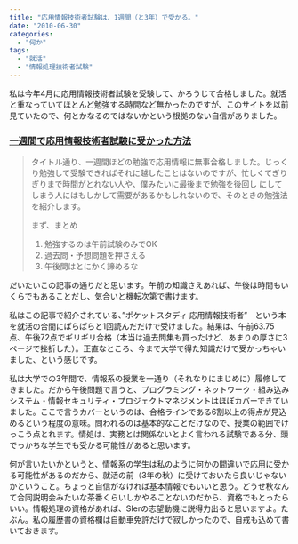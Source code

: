 ```yaml
---
title: "応用情報技術者試験は、1週間（と3年）で受かる。"
date: "2010-06-30"
categories: 
  - "何か"
tags: 
  - "就活"
  - "情報処理技術者試験"
---
```


私は今年4月に応用情報技術者試験を受験して、かろうじて合格しました。就活と重なっていてほとんど勉強する時間など無かったのですが、このサイトを以前見ていたので、何とかなるのではないかという根拠のない自信がありました。

### [一週間で応用情報技術者試験に受かった方法](http://d.hatena.ne.jp/tek_koc/20100110/1263097202)

> タイトル通り、一週間ほどの勉強で応用情報に無事合格しました。じっくり勉強して受験できればそれに越したことはないのですが、忙しくてぎりぎりまで時間がとれない人や、僕みたいに最後まで勉強を後回し にしてしまう人にはもしかして需要があるかもしれないので、そのときの勉強法を紹介します。
> 
> まず、まとめ
> 
> 1. 勉強するのは午前試験のみでOK
> 2. 過去問・予想問題を押さえる
> 3. 午後問はとにかく諦めるな

だいたいこの記事の通りだと思います。午前の知識さえあれば、午後は時間もいくらでもあることだし、気合いと機転次第で書けます。

私はこの記事で紹介されている、”ポケットスタディ 応用情報技術者”　という本を就活の合間にぱらぱらと1回読んだだけで受けました。結果は、午前63.75点、午後72点でギリギリ合格（本当は過去問集も買ったけど、あまりの厚さに3ページで挫折した）。正直なところ、今まで大学で得た知識だけで受かっちゃいました、という感じです。

私は大学での3年間で、情報系の授業を一通り（それなりにまじめに）履修してきました。だから午後問題で言うと、プログラミング・ネットワーク・組み込みシステム・情報セキュリティ・プロジェクトマネジメントはほぼカバーできていました。ここで言うカバーというのは、合格ラインである6割以上の得点が見込めるという程度の意味。問われるのは基本的なことだけなので、授業の範囲でけっこう点とれます。情処は、実務とは関係ないとよく言われる試験である分、頭でっかちな学生でも受かる可能性があると思います。

何が言いたいかというと、情報系の学生は私のように何かの間違いで応用に受かる可能性があるのだから、就活の前（3年の秋）に受けておいたら良いじゃないかということ。ちょっと自信がなければ基本情報でもいいと思う。どうせ秋なんて合同説明会みたいな茶番くらいしかやることないのだから、資格でもとったらいい。情報処理の資格があれば、SIerの志望動機に説得力出ると思いますよ。たぶん。私の履歴書の資格欄は自動車免許だけで寂しかったので、自戒も込めて書いておきます。
